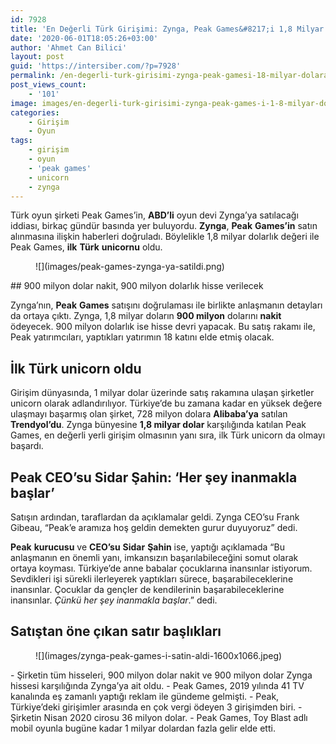 ```yaml
---
id: 7928
title: 'En Değerli Türk Girişimi: Zynga, Peak Games&#8217;i 1,8 Milyar Dolara Satın Aldı'
date: '2020-06-01T18:05:26+03:00'
author: 'Ahmet Can Bilici'
layout: post
guid: 'https://intersiber.com/?p=7928'
permalink: /en-degerli-turk-girisimi-zynga-peak-gamesi-18-milyar-dolara-satin-aldi/
post_views_count:
    - '101'
image: images/en-degerli-turk-girisimi-zynga-peak-games-i-1-8-milyar-dolara-satin-aldi.png
categories:
    - Girişim
    - Oyun
tags:
    - girişim
    - oyun
    - 'peak games'
    - unicorn
    - zynga
---
```


Türk oyun şirketi Peak Games’in, **ABD’li** oyun devi Zynga’ya satılacağı iddiası, birkaç gündür basında yer buluyordu. **Zynga**, **Peak** **Games’in** satın alınmasına ilişkin haberleri doğruladı. Böylelikle 1,8 milyar dolarlık değeri ile Peak Games, **ilk** **Türk** **unicornu** oldu.

<figure class="wp-block-image size-large">![](images/peak-games-zynga-ya-satildi.png)</figure>## 900 milyon dolar nakit, 900 milyon dolarlık hisse verilecek

Zynga’nın, **Peak** **Games** satışını doğrulaması ile birlikte anlaşmanın detayları da ortaya çıktı. Zynga, 1,8 milyar doların **900 milyon** dolarını **nakit** ödeyecek. 900 milyon dolarlık ise hisse devri yapacak. Bu satış rakamı ile, Peak yatırımcıları, yaptıkları yatırımın 18 katını elde etmiş olacak.

## İlk Türk unicorn oldu

Girişim dünyasında, 1 milyar dolar üzerinde satış rakamına ulaşan şirketler unicorn olarak adlandırılıyor. Türkiye’de bu zamana kadar en yüksek değere ulaşmayı başarmış olan şirket, 728 milyon dolara **Alibaba’ya** satılan **Trendyol’du**. Zynga bünyesine **1,8 milyar dolar** karşılığında katılan Peak Games, en değerli yerli girişim olmasının yanı sıra, ilk Türk unicorn da olmayı başardı.

## Peak CEO’su Sidar Şahin: ‘Her şey inanmakla başlar’

Satışın ardından, taraflardan da açıklamalar geldi. Zynga CEO’su Frank Gibeau, “Peak’e aramıza hoş geldin demekten gurur duyuyoruz” dedi.

**Peak** **kurucusu** ve **CEO’su** **Sidar** **Şahin** ise, yaptığı açıklamada “Bu anlaşmanın en önemli yanı, imkansızın başarılabileceğini somut olarak ortaya koyması. Türkiye’de anne babalar çocuklarına inansınlar istiyorum. Sevdikleri işi sürekli ilerleyerek yaptıkları sürece, başarabileceklerine inansınlar. Çocuklar da gençler de kendilerinin başarabileceklerine inansınlar. *Çünkü her şey inanmakla başlar*.” dedi.

## Satıştan öne çıkan satır başlıkları

<figure class="wp-block-image size-large">![](images/zynga-peak-games-i-satin-aldi-1600x1066.jpeg)</figure>- Şirketin tüm hisseleri, 900 milyon dolar nakit ve 900 milyon dolar Zynga hissesi karşılığında Zynga’ya ait oldu.
- Peak Games, 2019 yılında 41 TV kanalında eş zamanlı yaptığı reklam ile gündeme gelmişti.
- Peak, Türkiye’deki girişimler arasında en çok vergi ödeyen 3 girişimden biri.
- Şirketin Nisan 2020 cirosu 36 milyon dolar.
- Peak Games, Toy Blast adlı mobil oyunla bugüne kadar 1 milyar dolardan fazla gelir elde etti.